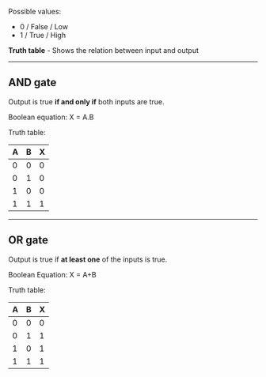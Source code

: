 Possible values:
- 0 / False / Low
- 1 / True / High

__Truth table__ - Shows the relation between input and output

---
## AND gate

Output is true __if and only if__ both inputs are true.

Boolean equation: X = A.B

Truth table:

| A   | B   | X   |
| --- | --- | --- |
| 0   | 0   | 0   |
| 0   | 1   | 0   |
| 1   | 0   | 0   |
| 1   | 1   | 1   |

---
## OR gate

Output is true if __at least one__ of the inputs is true.

Boolean Equation: X = A+B

Truth table:

| A   | B   | X   |
| --- | --- | --- |
| 0   | 0   | 0    |
| 0   | 1   |   1  |
| 1   | 0   |  1   |
| 1   | 1    |  1   |

